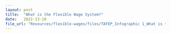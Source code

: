 ```yaml
---
layout: post
title:  "What is the Flexible Wage System?"
date:   2022-13-10
file_url: "Resources/flexible-wages/files/TAFEP_Infographic 1_What is the Flexible Wage System-1.png"
---
```


